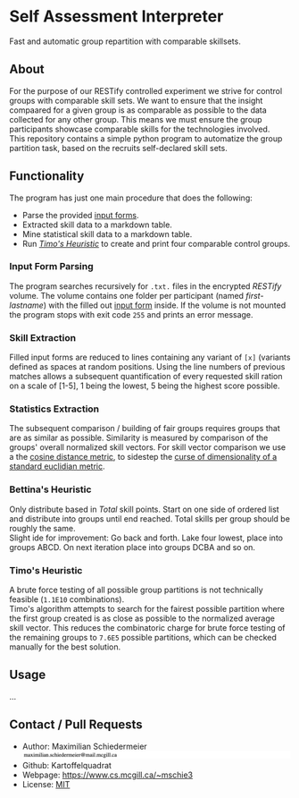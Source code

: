 # Self Assessment Interpreter

Fast and automatic group repartition with comparable skillsets.

## About

For the purpose of our RESTify controlled experiment we strive for control groups with comparable skill sets. We want to ensure that the insight compaared for a given group is as comparable as possible to the data collected for any other group. This means we must ensure the group participants showcase comparable skills for the technologies involved.  
This repository contains a simple python program to automatize the group partition task, based on the recruits self-declared skill sets.

## Functionality

The program has just one main procedure that does the following:

 * Parse the provided [input forms](https://www.cs.mcgill.ca/~mschie3/recruitment/self-assessment.txt).
 * Extracted skill data to a markdown table.
 * Mine statistical skill data to a markdown table.
 * Run [*Timo's Heuristic*]() to create and print four comparable control groups.

### Input Form Parsing

The program searches recursively for ```.txt.``` files in the encrypted *RESTify* volume. The volume contains one folder per participant (named *first-lastname*) with the filled out [input form](https://www.cs.mcgill.ca/~mschie3/recruitment/self-assessment.txt) inside. If the volume is not mounted the program stops with exit code ```255``` and prints an error message.

### Skill Extraction

Filled input forms are reduced to lines containing any variant of ```[x]``` (variants defined as spaces at random positions. Using the line numbers of previous matches allows a subsequent quantification of every requested skill ration on a scale of [1-5], 1 being the lowest, 5 being the highest score possible.

### Statistics Extraction

The subsequent comparison / building of fair groups requires groups that are as similar as possible. Similarity is measured by comparison of the groups' overall normalized skill vectors. For skill vector comparison we use a the [cosine distance metric](https://en.wikipedia.org/wiki/Cosine_similarity), to sidestep the [curse of dimensionality of a standard euclidian metric](https://bib.dbvis.de/uploadedFiles/155.pdf).

### Bettina's Heuristic

Only distribute based in *Total* skill points. Start on one side of ordered list and distribute into groups until end reached. Total skills per group should be roughly the same.  
Slight ide for improvement: Go back and forth. Lake four lowest, place into groups ABCD. On next iteration place into groups DCBA and so on.

### Timo's Heuristic

A brute force testing of all possible group partitions is not technically feasible (```1.1E10``` combinations).  
Timo's algorithm attempts to search for the fairest possible partition where the first group created is as close as possible to the normalized average skill vector. This reduces the combinatoric charge for brute force testing of the remaining groups to ```7.6E5``` possible partitions, which can be checked manually for the best solution.

## Usage

...

## Contact / Pull Requests

 * Author: Maximilian Schiedermeier ![email](email.png)
 * Github: Kartoffelquadrat
 * Webpage: https://www.cs.mcgill.ca/~mschie3
 * License: [MIT](https://opensource.org/licenses/MIT)

